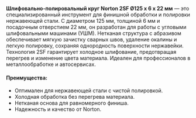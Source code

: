 **Шлифовально-полировальный круг Norton 2SF Ø125 x 6 x 22 мм** — это специализированный инструмент для финишной обработки и полировки нержавеющей стали. С диаметром 125 мм, толщиной 6 мм и посадочным отверстием 22 мм, он разработан для работы с угловыми шлифовальными машинами (УШМ). Нетканая структура с абразивом обеспечивает мягкую зачистку сварных швов, удаление окалины и легкую полировку, сохраняя однородность поверхности нержавейки. Технология 2SF гарантирует холодное шлифование, предотвращая перегрев и изменение цвета материала. Идеален для профессионалов в металлообработке и автосервисах.

#### Преимущества:

- Оптимален для нержавеющей стали с чистой полировкой.
- Холодная обработка без перегрева материала.
- Нетканая основа для равномерного финиша.
- Надежность и качество от Norton.
